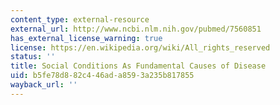 ```yaml
---
content_type: external-resource
external_url: http://www.ncbi.nlm.nih.gov/pubmed/7560851
has_external_license_warning: true
license: https://en.wikipedia.org/wiki/All_rights_reserved
status: ''
title: Social Conditions As Fundamental Causes of Disease
uid: b5fe78d8-82c4-46ad-a859-3a235b817855
wayback_url: ''
---
```

